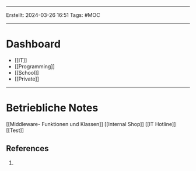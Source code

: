 
--- 
Erstellt: 2024-03-26    16:51 
Tags: #MOC
 
--- 
# **Dashboard**
- [[IT]]
- [[Programming]]
- [[School]]
- [[Private]]
---
# Betriebliche Notes
[[Middleware- Funktionen und Klassen]]
[[Internal Shop]]
[[IT Hotline]]
[[Test]]
## References
1. 
